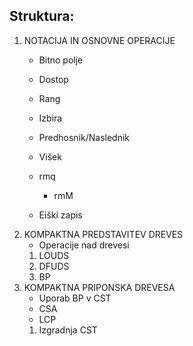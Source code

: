
## Struktura:

1. NOTACIJA IN OSNOVNE OPERACIJE
	- Bitno polje
	- Dostop
	- Rang
	- Izbira

	- Predhosnik/Naslednik
	- Višek
	- rmq
		- rmM

	- Eiški zapis
2. KOMPAKTNA PREDSTAVITEV DREVES
	- Operacije nad drevesi
	1. LOUDS
	2. DFUDS
	3. BP
3. KOMPAKTNA PRIPONSKA DREVESA
	- Uporab BP v CST
	- CSA 
	- LCP
	1. Izgradnja CST